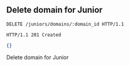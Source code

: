 ## Delete domain for Junior

```http
DELETE /juniors/domains/:domain_id HTTP/1.1
```

```http
HTTP/1.1 201 Created
```

```json
{}
```

Delete domain for Junior
